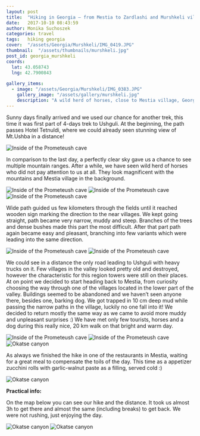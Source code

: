 ```yaml
---
layout: post
title:  "Hiking in Georgia – from Mestia to Zardlashi and Murshkeli villages"
date:   2017-10-10 08:43:59
author: Monika Suchoszek
categories: travel
tags:	hiking georgia 
cover:  "/assets/Georgia/Murshkeli/IMG_0419.JPG"
thumbnail:  "/assets/thumbnails/murshkeli.jpg"
post_id: georgia_murshkeli
coords:
  lat: 43.058743
  lng: 42.7900843
  
gallery_items:
  - image: "/assets/Georgia/Murshkeli/IMG_0383.JPG"
    gallery_image: "/assets/gallery/murshkeli.jpg"
    description: "A wild herd of horses, close to Mestia village, Georgia."
---
```



Sunny days finally arrived and we used our chance for another trek, this time it was first part of 4-days trek to Ushguli. At the beginning,
 the path passes Hotel Tetnuldi, where we could already seen stunning view of Mt.Ushba in a distance! 

<img src="/assets/Georgia/Murshkeli/IMG_0374.JPG" alt="Inside of the Prometeush cave" />

In comparison to the last day, a perfectly clear sky gave us a chance to see multiple mountain ranges. After a while, we have seen wild herd
 of horses who did not pay attention to us at all. They look magnificent with the mountains and Mestia village in the background.

<img src="/assets/Georgia/Murshkeli/IMG_0383.JPG" alt="Inside of the Prometeush cave" />

<img src="/assets/Georgia/Murshkeli/IMG_0375.JPG" alt="Inside of the Prometeush cave" />

<img src="/assets/Georgia/Murshkeli/IMG_0381.JPG" alt="Inside of the Prometeush cave" />

Wide path guided us few kilometers through the fields until it reached wooden sign marking the direction to the near villages. We kept 
going straight, path became very narrow, muddy and steep. Branches of the trees and dense bushes made this part the most difficult. After 
that part path again became easy and pleasant, branching into few variants which were leading into the same direction. 

<img src="/assets/Georgia/Murshkeli/IMG_0376.JPG" alt="Inside of the Prometeush cave" />

<img src="/assets/Georgia/Murshkeli/IMG_0390.JPG" alt="Inside of the Prometeush cave" />

We could see in a distance the only road leading to Ushguli with heavy trucks on it. Few villages in the valley looked pretty old and 
destroyed, however the characteristic for this region towers were still on their places. At on point we decided to start heading back to 
Mestia, from curiosity choosing the way through one of the villages located in the lower part of the valley. Buildings seemed to be abandoned 
and  we haven’t seen anyone there, besides one, barking dog. We got trapped in 10 cm deep mud while passing the narrow paths in the village, 
luckily no one fall into it! We decided to return mostly the same way as we came to avoid more muddy and unpleasant surprises :) We have met 
only few tourists, horses and a dog during this really nice, 20 km walk on that bright and warm day.

<img src="/assets/Georgia/Murshkeli/IMG_0401.JPG" alt="Inside of the Prometeush cave" />

<img src="/assets/Georgia/Murshkeli/IMG_0421.JPG" alt="Inside of the Prometeush cave" />

<img src="/assets/Georgia/Murshkeli/IMG_0430.JPG" alt="Okatse canyon" />

As always we finished the hike in one of the restaurants in Mestia, waiting for a great meal to compensate the toils of the day. This time
 as a appetizer zucchini rolls with garlic-walnut paste as a filling, served cold :)

<img src="/assets/Georgia/Murshkeli/IMG_185037198.JPG" alt="Okatse canyon" />


__Practical info:__

On the map below you can see our hike and the distance. It took us almost 3h to get there and almost the same (including breaks) to get back.
We were not rushing, just enjoying the day.

<img src="/assets/Georgia/Murshkeli/Screenshot-08-30-26.JPG" alt="Okatse canyon" />

<img src="/assets/Georgia/Murshkeli/IMG-20171027-murshkeli2.JPG" alt="Okatse canyon" />


